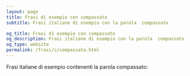 ```yaml
---
layout: page
title: Frasi di esempio con compassato 
subtitle: Frasi italiane di esempio con la parola  compassato

og_title: Frasi di esempio con compassato 
og_description: Frasi italiane di esempio con la parola  compassato
og_type: website
permalink: /frasi/c/compassato.html
---
```


Frasi italiane di esempio contenenti la parola compassato:


